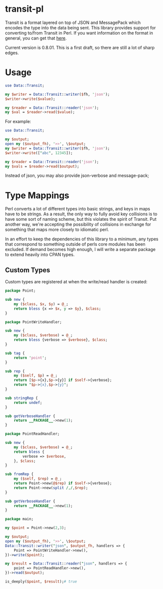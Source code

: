 transit-pl
==========
Transit is a format layered on top of JSON and MessagePack which encodes the type into the data being sent. This library provides support for converting to/from Transit in Perl. If you want information on the format in general, you can get that [here](https://github.com/cognitect/transit-format).

Current version is 0.8.01.  This is a first draft, so there are still a lot of sharp edges.

Usage
=====
``` perl
use Data::Transit;

my $writer = Data::Transit::writer($fh, 'json');
$writer->write($value);

my $reader = Data::Transit::reader('json');
my $val = $reader->read($value);
```

For example:

``` perl
use Data::Transit;

my $output;
open my ($output_fh), '>>', \$output;
my $writer = Data::Transit::writer($fh, 'json');
$writer->write(["abc", 12345]);

my $reader = Data::Transit::reader('json');
my $vals = $reader->read($output);
```

Instead of json, you may also provide json-verbose and message-pack;

Type Mappings
=============
Perl converts a lot of different types into basic strings, and keys in maps have to be strings.  As a result, the only way to fully avoid key collisions is to have some sort of naming scheme, but this violates the spirit of Transit. Put another way, we're accepting the possibility of collisions in exchange for something that maps more closely to idiomatic perl.

In an effort to keep the dependencies of this library to a minimum, any types that correspond to something outside of perls core modules has been excluded. If demand becomes high enough, I will write a separate package to extend heavily into CPAN types.

Custom Types
------------
Custom types are registered at when the write/read handler is created:

``` perl
package Point;

sub new {
	my ($class, $x, $y) = @_;
	return bless {x => $x, y => $y}, $class;
}

package PointWriteHandler;

sub new {
	my ($class, $verbose) = @_;
	return bless {verbose => $verbose}, $class;
}

sub tag {
	return 'point';
}

sub rep {
	my ($self, $p) = @_;
	return [$p->{x},$p->{y}] if $self->{verbose};
	return "$p->{x},$p->{y}";
}

sub stringRep {
	return undef;
}

sub getVerboseHandler {
	return __PACKAGE__->new(1);
}

package PointReadHandler;

sub new {
	my ($class, $verbose) = @_;
	return bless {
		verbose => $verbose,
	}, $class;
}

sub fromRep {
	my ($self, $rep) = @_;
	return Point->new(@$rep) if $self->{verbose};
	return Point->new(split /,/,$rep);
}

sub getVerboseHandler {
	return __PACKAGE__->new(1);
}

package main;

my $point = Point->new(2,3);

my $output;
open my ($output_fh), '>>', \$output;
Data::Transit::writer("json", $output_fh, handlers => {
    Point => PointWriteHandler->new(),
})->write($point);

my $result = Data::Transit::reader("json", handlers => {
	point => PointReadHandler->new(),
})->read($output);

is_deeply($point, $result);# true
```
